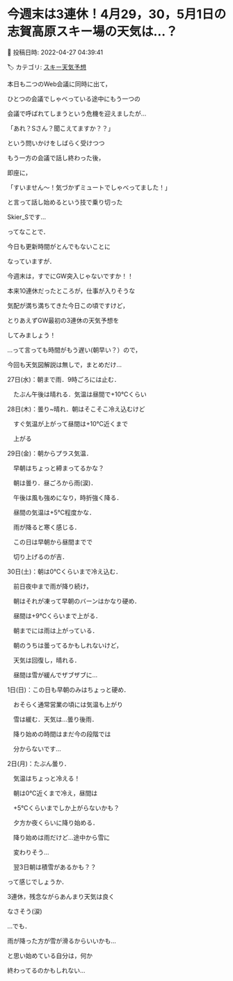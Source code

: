 # 今週末は3連休！4月29，30，5月1日の志賀高原スキー場の天気は…？

📅 投稿日時: 2022-04-27 04:39:41

🏷️ カテゴリ: [スキー天気予想](c6554f5c3c106093b511a8daae23757e8.md)

本日も二つのWeb会議に同時に出て，


ひとつの会議でしゃべっている途中にもう一つの


会議で呼ばれてしまうという危機を迎えましたが…





「あれ？Sさん？聞こえてますか？？」


という問いかけをしばらく受けつつ


もう一方の会議で話し終わった後，


即座に，


「すいません～！気づかずミュートでしゃべってました！」


と言って話し始めるという技で乗り切った


Skier_Sです…





ってなことで．


今日も更新時間がとんでもないことに


なっていますが．


今週末は，すでにGW突入じゃないですか！！





本来10連休だったところが，仕事が入りそうな


気配が満ち満ちてきた今日この頃ですけど，


とりあえずGW最初の3連休の天気予想を


してみましょう！





…って言っても時間がもう遅い(朝早い？）ので，


今回も天気図解説は無しで，まとめだけ…





27日(水)：朝まで雨．9時ごろには止む．


　たぶん午後は晴れる．気温は昼間で+10℃くらい





28日(木)：曇り~晴れ．朝はそこそこ冷え込むけど


　すぐ気温が上がって昼間は+10℃近くまで


　上がる





29日(金)：朝からプラス気温．


　早朝はちょっと締まってるかな？


　朝は曇り．昼ごろから雨(涙)．


　午後は風も強めになり，時折強く降る．


　昼間の気温は+5℃程度かな．


　雨が降ると寒く感じる．


　この日は早朝から昼間までで


　切り上げるのが吉．





30日(土)：朝は0℃くらいまで冷え込む．


　前日夜中まで雨が降り続け，


　朝はそれが凍って早朝のバーンはかなり硬め．


　昼間は+9℃くらいまで上がる．


　朝までには雨は上がっている．


　朝のうちは曇ってるかもしれないけど，


　天気は回復し，晴れる．


　昼間は雪が緩んでザブザブに…





1日(日)：この日も早朝のみはちょっと硬め．


　おそらく通常営業の頃には気温も上がり


　雪は緩む．天気は…曇り後雨．


　降り始めの時間はまだ今の段階では


　分からないです…





2日(月)：たぶん曇り．


　気温はちょっと冷える！


　朝は0℃近くまで冷え，昼間は


　+5℃くらいまでしか上がらないかも？


　夕方か夜くらいに降り始める．


　降り始めは雨だけど…途中から雪に


　変わりそう…


　翌3日朝は積雪があるかも？？





って感じでしょうか．





3連休，残念ながらあんまり天気は良く


なさそう(涙)


…でも．


雨が降った方が雪が滑るからいいかも…


と思い始めている自分は，何か


終わってるのかもしれない…
